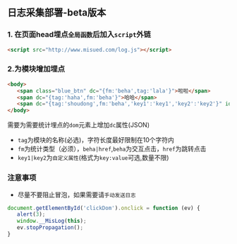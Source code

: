 ## 日志采集部署-beta版本

### 1. 在页面head埋点`全局函数`后加入`script`外链
```html
<script src="http://www.misued.com/log.js"></script>
```

### 2.为模块增加埋点
```html
<body>
   <span class="blue_btn" dc="{fm:'beha',tag:'lala'}">啦啦</span>
   <span dc="{tag:'haha',fm:'beha'}">哈哈</span>
   <span dc="{tag:'shoudong',fm:'beha','key1':'key1','key2':'key2'}" id="clickDom">我会阻止冒泡</span>
</body>
```
需要为需要统计埋点的`dom`元素上增加`dc`属性(JSON)
- `tag`为模块的名称(必选)，字符长度最好限制在10个字符内
- `fm`为统计类型（必须），`beha|href`,`beha`为交互点击，`href`为跳转点击
- `key1|key2`为`自定义属性`(格式为`key:value`可选,数量不限)

### 注意事项
- 尽量不要阻止冒泡，如果需要请`手动发送日志`
```javascript
document.getElementById('clickDom').onclick = function (ev) {
   alert(3);
   window.__MisLog(this);
   ev.stopPropagation();
}
```
